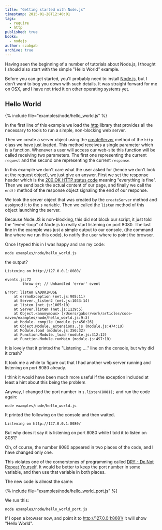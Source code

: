 ```yaml
---
title: "Getting started with Node.js"
timestamp: 2015-01-28T12:40:01
tags:
  - require
  - http
published: true
books:
  - nodejs
author: szabgab
archive: true
---
```



Having seen the beginning of a number of tutorials about Node.js, I thought I should also start with the simple "Hello World" example.


Before you can get started, you'll probably need to install [Node.js](http://nodejs.org/), but I don't want to
bog you down with such details. It was straight forward for me on OSX, and I have not tried it on other operating systems yet.

## Hello World

{% include file="examples/node/hello_world.js" %}

In the first line of this example we load the [http](http://nodejs.org/api/http.html) library that provides all the necessary to tools
to run a simple, non-blocking web server.

Then we create a server object using the [createServer](http://nodejs.org/api/http.html#http_http_createserver_requestlistener) method of the `http` class we have just loaded.
This method receives a single parameter which is a function. Whenever a user will access our web-site this function will be called
receiving two parameters. The first one representing the current `request` and the second one representing the current `response`.

In this example we don't care what the user asked for (hence we don't look at the request object), we just give an answer.
First we set the response header which is the [200 OK HTTP status code](http://en.wikipedia.org/wiki/List_of_HTTP_status_codes)
meaning "everything is fine". Then we send back the actual content of our page, and finally we call the `end()` method
of the response object signaling the end of our response.

We took the server object that was created by the `createServer` method and assigned it to the `s` variable.
Then we called the `listen` method of this object launching the server.

Because Node.JS is non-blocking, this did not block our script, it just told the "event-loop" of Node.js to really start listening on
port 8080. The last line in the example was just a simple output to our console, (the command line where we run this code),
to notify the user where to point the browser.

Once I typed this in I was happy and ran my code:

`node examples/node/hello_world.js`

the output?

```
Listening on http://127.0.0.1:8080/

events.js:72
        throw er; // Unhandled 'error' event
              ^
Error: listen EADDRINUSE
    at errnoException (net.js:905:11)
    at Server._listen2 (net.js:1043:14)
    at listen (net.js:1065:10)
    at Server.listen (net.js:1139:5)
    at Object.<anonymous> (/Users/gabor/work/articles/code-maven/examples/node/hello_world.js:9:3)
    at Module._compile (module.js:456:26)
    at Object.Module._extensions..js (module.js:474:10)
    at Module.load (module.js:356:32)
    at Function.Module._load (module.js:312:12)
    at Function.Module.runMain (module.js:497:10)
```

It is lovely that it printed the "Listening ...." line on the console, but why did it crash?

It took me a while to figure out that I had another web server running and listening on port 8080 already.

I think it would have been much more useful if the exception included at least a hint about this being the problem.

Anyway, I changed the port number in `s.listen(8081);` and run the code again:

`node examples/node/hello_world.js`

It printed the following on the console and then waited.

```
Listening on http://127.0.0.1:8080/
```

But why does it say it is listening on port 8080 while I told it to listen on 8081?

Oh, of course, the number 8080 appeared in two places of the code, and I have changed only one.

This violates one of the cornerstones of programming called [DRY - Do Not Repeat Yourself](http://en.wikipedia.org/wiki/Don%27t_repeat_yourself).
It would be better to keep the port number in some variable, and then use that variable in both places.

The new code is almost the same:

{% include file="examples/node/hello_world_port.js" %}

We run this:

`node examples/node/hello_world_port.js`

If I open a browser now, and point it to http://127.0.0.1:8081/ it will show "Hello World".


